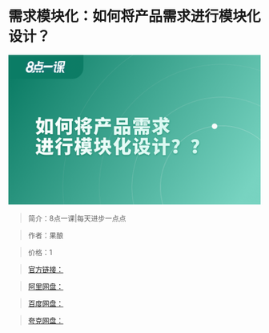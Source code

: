 # 需求模块化：如何将产品需求进行模块化设计？

![img](../../assets/CioPOWHMIMOALks9AAMT7fatiwc225.png)

> 简介：8点一课|每天进步一点点

> 作者：果酿

> 价格：1

> [官方链接：]()

> [阿里网盘：]()

> [百度网盘：]()

> [夸克网盘：]()
